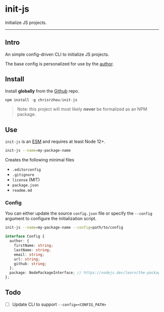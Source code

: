 # init-js

Initialize JS projects.

---

## Intro
An simple config-driven CLI to initialize JS projects.

The base config is personalized for use by the [author][].

## Install

Install **globally** from the [Github][] repo.

```js
npm install -g chrisrzhou/init-js
```

> Note: this project will most likely **never** be formalized as an NPM package.

## Use

`init-js` is an [ESM][] and requires at least Node 12+.

```sh
init-js --name=my-package-name
```

Creates the following minimal files
- `.editorconfig`
- `.gitignore`
- `license` (MIT)
- `package.json`
- `readme.md`

### Config

You can either update the source `config.json` file or specify the `--config` argument to configure the initialization script.

```sh
init-js --name=my-package-name --config=path/to/config
```

```ts
interface Config {
  author: {
    firstName: string;
    lastName: string;
    email: string;
    url: string;
    github: string;
  };
  package: NodePackageInterface; // https://nodejs.dev/learn/the-package-json-guide
};
```

## Todo
- [ ] Update CLI to support `--config=<CONFIG_PATH>`

<!-- defs -->
[author]: https://github.com/chrisrzhou
[esm]: https://nodejs.org/api/esm.html
[github]: https://github.com/chrisrzhou/init-js
